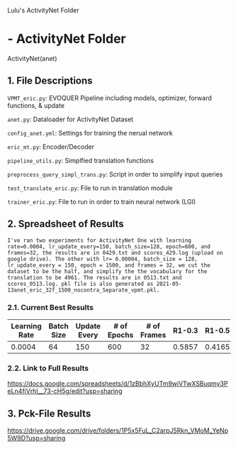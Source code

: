 Lulu's ActivityNet Folder
#  - ActivityNet Folder
ActivityNet(anet)

## 1. File Descriptions

`VPMT_eric.py`: EVOQUER Pipeline including models, optimizer, forward functions, & update

`anet.py`: Dataloader for ActivityNet Dataset

`config_anet.yml`: Settings for training the nerual network

`eric_mt.py`: Encoder/Decoder

`pipeline_utils.py`: Simplfied translation functions

`preprocess_query_simpl_trans.py`: Script in order to simplify input queries

`test_translate_eric.py`: File to run in translation module

`trainer_eric.py`: File to run in order to train neural network (LGI)

## 2. Spreadsheet of Results 

`I've ran two experiments for ActivityNet
One with learning rate=0.0004,
         lr_update_every=150,
         batch_size=128,
         epoch=600,
         and frames=32, the results are in 0429.txt and scores_429.log (upload on google drive).
The other with lr= 0.00004,
               batch_size = 128,
               lr_update_every = 150,
               epoch = 1500,
               and frames = 32, we cut the dataset to be the half, and simplify the the vocabulary for the translation to be 4961.
               The results are in 0513.txt and scores_0513.log. pkl file is also generated as 2021-05-13anet_eric_32f_1500_nocontra_Separate_vpmt.pkl.
`
### 2.1. Current Best Results 
Learning Rate | Batch Size | Update Every | # of Epochs | # of Frames | R1-0.3 | R1-0.5 | R1-0.7 | mIoU
 --- | --- | --- |--- |--- |--- |--- |--- |--- 
0.0004 | 64 | 150 | 600 | 32 | 0.5857 | 0.4165 | 0.2393 | 0.4139

### 2.2. Link to Full Results

https://docs.google.com/spreadsheets/d/1zBbhXyUTm9wjVTwXSBuqmy3PeLn4fiVrhl__73-cH5g/edit?usp=sharing

## 3. Pck-File Results 

https://drive.google.com/drive/folders/1P5x5FuL_C2arpJ5Rkn_VMoM_YeNp5W9D?usp=sharing


               





 
